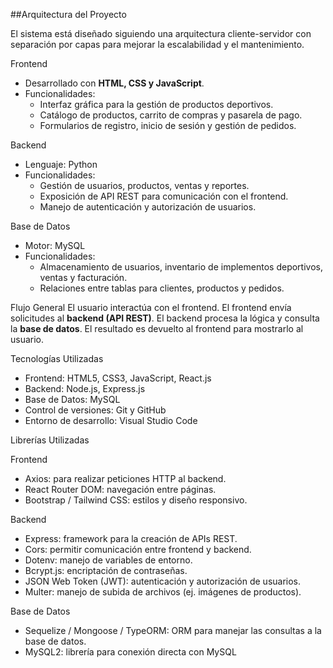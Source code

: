 ##Arquitectura del Proyecto

El sistema está diseñado siguiendo una arquitectura cliente-servidor con separación por capas para mejorar la escalabilidad y el mantenimiento.

Frontend 
- Desarrollado con **HTML, CSS y JavaScript**.
- Funcionalidades:
  - Interfaz gráfica para la gestión de productos deportivos.
  - Catálogo de productos, carrito de compras y pasarela de pago.
  - Formularios de registro, inicio de sesión y gestión de pedidos.

 Backend 
- Lenguaje: Python
- Funcionalidades:
  - Gestión de usuarios, productos, ventas y reportes.
  - Exposición de API REST para comunicación con el frontend.
  - Manejo de autenticación y autorización de usuarios.

Base de Datos
- Motor: MySQL 
- Funcionalidades:
  - Almacenamiento de usuarios, inventario de implementos deportivos, ventas y facturación.
  - Relaciones entre tablas para clientes, productos y pedidos.


Flujo General
El usuario interactúa con el frontend.
El frontend envía solicitudes al **backend (API REST)**.
El backend procesa la lógica y consulta la **base de datos**.
El resultado es devuelto al frontend para mostrarlo al usuario.

Tecnologías Utilizadas

- Frontend: HTML5, CSS3, JavaScript, React.js  
- Backend: Node.js, Express.js  
- Base de Datos: MySQL  
- Control de versiones: Git y GitHub  
- Entorno de desarrollo: Visual Studio Code



Librerías Utilizadas

Frontend
- Axios: para realizar peticiones HTTP al backend.  
- React Router DOM: navegación entre páginas.  
- Bootstrap / Tailwind CSS: estilos y diseño responsivo.  

Backend
- Express: framework para la creación de APIs REST.  
- Cors: permitir comunicación entre frontend y backend.  
- Dotenv: manejo de variables de entorno.  
- Bcrypt.js: encriptación de contraseñas.  
- JSON Web Token (JWT): autenticación y autorización de usuarios.  
- Multer: manejo de subida de archivos (ej. imágenes de productos).  

 Base de Datos
- Sequelize / Mongoose / TypeORM: ORM para manejar las consultas a la base de datos.  
- MySQL2: librería para conexión directa con MySQL 

